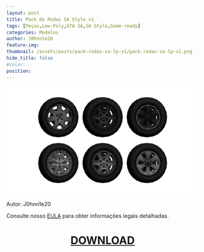 ```yaml
---
layout: post
title: Pack de Rodas SA Style v1
tags: [Peças,Low-Poly,GTA SA,SA Style,Game-ready]
categories: Modelos
author: J0hnn1e20
feature-img:
thumbnail: /assets/posts/pack-rodas-sa-lp-v1/pack-rodas-sa-lp-v1.png
hide_title: false
#color: 
position: 
---
```

![Pack Rodas](/assets/posts/pack-rodas-sa-lp-v1/pack-rodas-sa-lp-v1.png)

Autor: J0hnn1e20

Consulte nosso [EULA](https://j0hnn1e20.github.io/EULA.html) para obter informações legais detalhadas.

<h1 style="text-align: center; color: white;">
   <a href="/assets/posts/pack-rodas-sa-lp-v1/Pack de Rodas SA Style.zip" download>DOWNLOAD</a>
</h1>